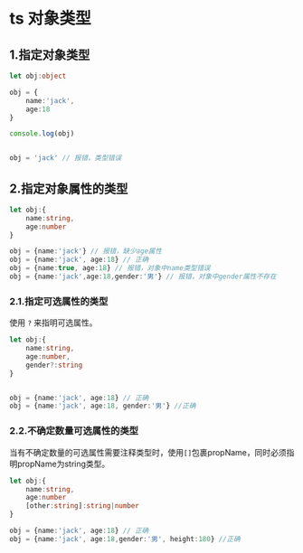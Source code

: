 # ts 对象类型

## 1.指定对象类型

```ts
let obj:object

obj = {
    name:'jack',
    age:18
}

console.log(obj)


obj = 'jack' // 报错，类型错误
```

## 2.指定对象属性的类型

```ts
let obj:{
    name:string,
    age:number
}

obj = {name:'jack'} // 报错，缺少age属性
obj = {name:'jack', age:18} // 正确
obj = {name:true, age:18} // 报错，对象中name类型错误
obj = {name:'jack',age:18,gender:'男'} // 报错，对象中gender属性不存在
```

### 2.1.指定可选属性的类型

使用 `?` 来指明可选属性。

```ts
let obj:{
    name:string,
    age:number,
    gender?:string
}


obj = {name:'jack', age:18} // 正确
obj = {name:'jack', age:18, gender:'男'} //正确
```

### 2.2.不确定数量可选属性的类型

当有不确定数量的可选属性需要注释类型时，使用`[]`包裹propName，同时必须指明propName为string类型。

```ts
let obj:{
    name:string,
    age:number
    [other:string]:string|number
}

obj = {name:'jack', age:18} // 正确
obj = {name:'jack', age:18,gender:'男', height:180} //正确
```
